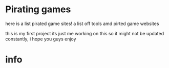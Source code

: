 # Pirating games 
here is a list pirated game sites! 
a list off tools amd pirted game websites

this is my first project its just me working on this so it might not be updated constantly, i hope you guys enjoy

# info

